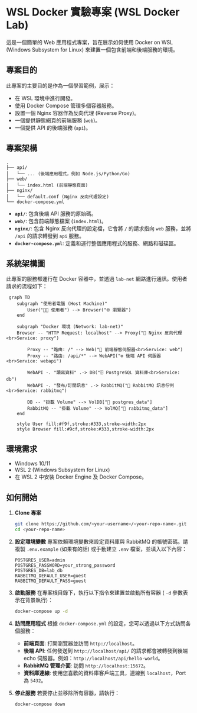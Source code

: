# WSL Docker 實驗專案 (WSL Docker Lab)

這是一個簡單的 Web 應用程式專案，旨在展示如何使用 Docker on WSL (Windows Subsystem for Linux) 來建置一個包含前端和後端服務的環境。

## 專案目的

此專案的主要目的是作為一個學習範例，展示：

*   在 WSL 環境中進行開發。
*   使用 Docker Compose 管理多個容器服務。
*   設置一個 Nginx 容器作為反向代理 (Reverse Proxy)。
*   一個提供靜態網頁的前端服務 (`web`)。
*   一個提供 API 的後端服務 (`api`)。

## 專案架構

```
.
├── api/
│   └── ... (後端應用程式，例如 Node.js/Python/Go)
├── web/
│   └── index.html (前端靜態頁面)
├── nginx/
│   └── default.conf (Nginx 反向代理設定)
└── docker-compose.yml
```

*   **`api/`**: 包含後端 API 服務的原始碼。
*   **`web/`**: 包含前端靜態檔案 (`index.html`)。
*   **`nginx/`**: 包含 Nginx 反向代理的設定檔，它會將 `/` 的請求指向 `web` 服務，並將 `/api` 的請求轉發到 `api` 服務。
*   **`docker-compose.yml`**: 定義和運行整個應用程式的服務、網路和磁碟區。

## 系統架構圖

此專案的服務都運行在 Docker 容器中，並透過 `lab-net` 網路進行通訊。使用者請求的流程如下：

```mermaid
 graph TD
    subgraph "使用者電腦 (Host Machine)"
        User("👨‍💻 使用者") --> Browser("🌐 瀏覽器")
    end

    subgraph "Docker 環境 (Network: lab-net)"
    Browser -- "HTTP Request: localhost" --> Proxy("🚀 Nginx 反向代理<br>Service: proxy")

        Proxy -- "路由: /" --> Web("📄 前端靜態伺服器<br>Service: web")
        Proxy -- "路由: /api/*" --> WebAPI("⚙️ 後端 API 伺服器<br>Service: webapi")

        WebAPI -. "讀寫資料" .-> DB("🗄️ PostgreSQL 資料庫<br>Service: db")
        WebAPI -. "發布/訂閱訊息" .-> RabbitMQ("🐇 RabbitMQ 訊息佇列<br>Service: rabbitmq")

        DB -- "掛載 Volume" --> VolDB["💾 postgres_data"]
        RabbitMQ -- "掛載 Volume" --> VolMQ["💾 rabbitmq_data"]
    end

    style User fill:#f9f,stroke:#333,stroke-width:2px
    style Browser fill:#9cf,stroke:#333,stroke-width:2px
```

## 環境需求

*   Windows 10/11
*   WSL 2 (Windows Subsystem for Linux)
*   在 WSL 2 中安裝 Docker Engine 及 Docker Compose。

## 如何開始

1.  **Clone 專案**
    ```bash
    git clone https://github.com/<your-username>/<your-repo-name>.git
    cd <your-repo-name>
    ```

2.  **設定環境變數**
    專案依賴環境變數來設定資料庫與 RabbitMQ 的帳號密碼。請複製 `.env.example` (如果有的話) 或手動建立 `.env` 檔案，並填入以下內容：
    ```.env
    POSTGRES_USER=admin
    POSTGRES_PASSWORD=your_strong_password
    POSTGRES_DB=lab_db
    RABBITMQ_DEFAULT_USER=guest
    RABBITMQ_DEFAULT_PASS=guest
    ```

3.  **啟動服務**
    在專案根目錄下，執行以下指令來建置並啟動所有容器 ( `-d` 參數表示在背景執行)：
    ```bash
    docker-compose up -d
    ```

4.  **訪問應用程式**
    根據 `docker-compose.yml` 的設定，您可以透過以下方式訪問各個服務：
    *   **前端頁面**: 打開瀏覽器並訪問 `http://localhost`。
    *   **後端 API**: 任何發送到 `http://localhost/api/` 的請求都會被轉發到後端 echo 伺服器。例如：`http://localhost/api/hello-world`。
    *   **RabbitMQ 管理介面**: 訪問 `http://localhost:15672`。
    *   **資料庫連線**: 使用您喜歡的資料庫客戶端工具，連線到 `localhost`，Port 為 `5432`。

5.  **停止服務**
    若要停止並移除所有容器，請執行：
    ```bash
    docker-compose down
    ```
